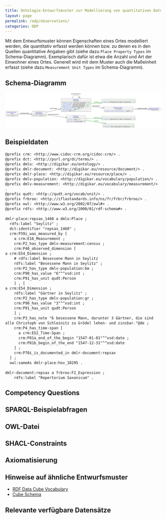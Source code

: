 ```yaml
---
title: Ontologie-Entwurfsmuster zur Modellierung von quantitativen Daten zu einem Ort
layout: page
permalink: /odp/observations/
categories: ODP
---
```


Mit dem Entwurfsmuster können Eigenschaften eines Ortes modelliert werden, die quantitativ erfasst werden können bzw. zu denen es in den Quellen quantitative Angaben gibt (siehe dazu `Place Property Types` im Schema-Diagramm). Exemplarisch dafür ist etwa die Anzahl und Art der Einwohner eines Ortes. Generell wird mit dem Muster auch die Maßeinheit erfasst (siehe dazu `Measurement Unit Types` im Schema-Diagramm). 

## Schema-Diagramm

![Schema-Diagramm](../img/dmlo-place-observations.svg)


## Beispieldaten

```turtle
@prefix crm: <http://www.cidoc-crm.org/cidoc-crm/> .
@prefix dct: <http://purl.org/dc/terms/> .
@prefix dmlo: <http://digikar.eu/ontology/> .
@prefix dmlr-document: <http://digikar.eu/resource/document/> .
@prefix dmlr-place: <http://digikar.eu/resource/place/> .
@prefix dmlv-population: <http://digikar.eu/vocabulary/population/> .
@prefix dmlv-measurement: <http://digikar.eu/vocabulary/measurement/> .
@prefix qudt: <http://qudt.org/vocab/unit/> .
@prefix frbroo: <http://iflastandards.info/ns/fr/frbr/frbroo/> .
@prefix owl: <http://www.w3.org/2002/07/owl#> .
@prefix rdfs: <http://www.w3.org/2000/01/rdf-schema#> .

dmlr-place:repsax_1460 a dmlo:Place ;
  rdfs:label "Seylitz" ;
  dct:identifier "repsax_1460" ; 
  crm:P39i_was_measured_by [
    a crm:E16_Measurement ; 
    crm:P2_has_type dmlv-measurement:census ; 
    crm:P40_observed_dimension [
a crm:E54_Dimension ; 
    # rdfs:label Besessene Mann in Seylitz 
    rdfs:label "Besessene Mann in Seylitz" ;
    crm:P2_has_type dmlv-population:bm ; 
    crm:P90_has_value "6"^^xsd:int ;
    crm:P91_has_unit qudt:Person  
    ] , [ 
a crm:E54_Dimension ; 
    rdfs:label "Gärtner in Seylitz" ;
    crm:P2_has_type dmlv-population:gr ; 
    crm:P90_has_value "3"^^xsd:int ;
    crm:P91_has_unit qudt:Person 
    ] ; 
    crm:P3_has_note "6 besessene Mann, darunter 3 Gärtner, die sind alle Christoph von Schleinitz zu Grödel lehen- und zinsbar."@de ;  
    crm:P4_has_time-span [ 
      a crm:E52_Time-Span ;
      crm:P81a_end_of_the_begin "1547-01-01"^^xsd:date ;
      crm:P81b_begin_of_the_end "1547-12-31"^^xsd:date 
    ] ; 
    crm:P70i_is_documented_in dmlr-document:repsax 
  ] ; 
  owl:sameAs dmlr-place:hov_10295 .

dmlr-document:repsax a frbroo:F2_Expression ;
    rdfs:label "Repertorium Saxonicum" .
```


## Competency Questions


## SPARQL-Beispielabfragen


## OWL-Datei


## SHACL-Constraints


## Axiomatisierung


## Hinweise auf ähnliche Entwurfsmuster

- [RDF Data Cube Vocabulary](http://www.w3.org/TR/vocab-data-cube/)
- [Cube Schema](https://zazuko.github.io/cube-link/)


## Relevante verfügbare Datensätze

